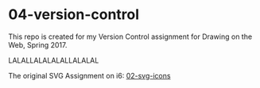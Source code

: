 # 04-version-control
This repo is created for my Version Control assignment for Drawing on the Web, Spring 2017.

LALALLALALALALLALALAL

The original SVG Assignment on i6: [02-svg-icons](http://i6.cims.nyu.edu/~xt405/380/02-svg-icon)
